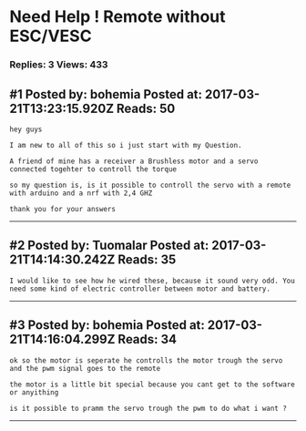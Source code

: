 # Need Help ! Remote without ESC/VESC

### Replies: 3 Views: 433

## \#1 Posted by: bohemia Posted at: 2017-03-21T13:23:15.920Z Reads: 50

```
hey guys

I am new to all of this so i just start with my Question.

A friend of mine has a receiver a Brushless motor and a servo connected togehter to controll the torque 

so my question is, is it possible to controll the servo with a remote with arduino and a nrf with 2,4 GHZ 

thank you for your answers
```

---
## \#2 Posted by: Tuomalar Posted at: 2017-03-21T14:14:30.242Z Reads: 35

```
I would like to see how he wired these, because it sound very odd. You need some kind of electric controller between motor and battery.
```

---
## \#3 Posted by: bohemia Posted at: 2017-03-21T14:16:04.299Z Reads: 34

```
ok so the motor is seperate he controlls the motor trough the servo and the pwm signal goes to the remote 

the motor is a little bit special because you cant get to the software or anyithing 

is it possible to pramm the servo trough the pwm to do what i want ?
```

---
